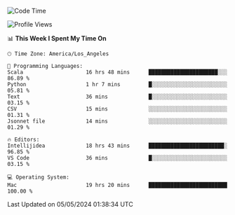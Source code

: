 <!--START_SECTION:waka-->
![Code Time](http://img.shields.io/badge/Code%20Time-979%20hrs%2030%20mins-blue)

![Profile Views](http://img.shields.io/badge/Profile%20Views-0-blue)

📊 **This Week I Spent My Time On** 

```text
🕑︎ Time Zone: America/Los_Angeles

💬 Programming Languages: 
Scala                    16 hrs 48 mins      ██████████████████████░░░   86.89 % 
Python                   1 hr 7 mins         █░░░░░░░░░░░░░░░░░░░░░░░░   05.81 % 
Text                     36 mins             █░░░░░░░░░░░░░░░░░░░░░░░░   03.15 % 
CSV                      15 mins             ░░░░░░░░░░░░░░░░░░░░░░░░░   01.31 % 
Jsonnet file             14 mins             ░░░░░░░░░░░░░░░░░░░░░░░░░   01.29 % 

🔥 Editors: 
Intellijidea             18 hrs 43 mins      ████████████████████████░   96.85 % 
VS Code                  36 mins             █░░░░░░░░░░░░░░░░░░░░░░░░   03.15 % 

💻 Operating System: 
Mac                      19 hrs 20 mins      █████████████████████████   100.00 % 
```


 Last Updated on 05/05/2024 01:38:34 UTC
<!--END_SECTION:waka-->
